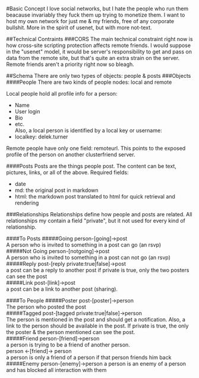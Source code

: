 ﻿#Basic Concept
I love social networks, but I hate the people who run them beacause invariably they fuck them up trying to monetize them. I want to host my own network for just me & my friends, free of any corporate bullshit. More in the spirit of usenet, but with more not-text.

##Technical Contraints
###CORS
The main technical constraint right now is how cross-site scripting protection affects remote friends. I would suppose in the "usenet" model, it would be server's responsibility to get and pass on data from the remote site, but that's quite an extra strain on the server. Remote friends aren't a priority right now so bleagh.

##Schema
There are only two types of objects: people & posts
###Objects
####People
There are two kinds of people nodes: local and remote

Local people hold all profile info for a person:
- Name
- User login
- Bio
- etc.  
Also, a local person is identified by a local key or username:
- localkey: delek.turner

Remote people have only one field: remoteurl. This points to the exposed profile of the person on another clusterfriend server.

####Posts
Posts are the things people post. The content can be text, pictures, links, or all of the above. Required fields:  
- date
- md: the original post in markdown
- html: the markdown post translated to html for quick retrieval and rendering

###Relationships
Relationships define how people and posts are related. All relationships my contain a field "private", but it not used for every kind of relationship.

####To Posts
#####Going
person-[going]->post  
A person who is invited to something in a post can go (an rsvp)  
#####Not Going
person-[notgoing]->post  
A person who is invited to something in a post can not go (an rsvp)  
#####Reply
post-[reply private:true|false]->post  
a post can be a reply to another post 
if private is true, only the two posters can see the post  
#####Link
post-[link]->post  
a post can be a link to another post (sharing).  

####To People
#####Poster
post-[poster]->person  
The person who posted the post  
#####Tagged
post-[tagged private:true|false]->person  
The person is mentioned in the post and should get a notification. Also, a link to the person should be available in the post. 
If private is true, the only the poster & the person mentioned can see the post.  
#####Friend
person-[friend]->person  
a person is trying to be a friend of another person.  
person <-[friend]-> person  
a person is only a friend of a person if that person friends him back  
#####Enemy
person-[enemy]->person
a person is an enemy of a person and has blocked all interaction with them